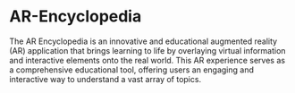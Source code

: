 # AR-Encyclopedia
The AR Encyclopedia is an innovative and educational augmented reality (AR) application that brings learning to life by overlaying virtual information and interactive elements onto the real world. This AR experience serves as a comprehensive educational tool, offering users an engaging and interactive way to understand a vast array of topics.
